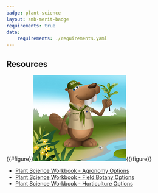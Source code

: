 ```yaml
---
badge: plant-science
layout: smb-merit-badge
requirements: true
data:
    requirements: ./requirements.yaml
---
```


## Resources

{{#figure}}<img src="plant-science-bucky.jpg" class="W(100%)" />{{/figure}}
* [Plant Science Workbook - Agronomy Options](plant-science-workbook-agronomy.pdf)
* [Plant Science Workbook - Field Botany Options](plant-science-workbook-field-botany.pdf)
* [Plant Science Workbook - Horticulture Options](plant-science-workbook-horticulture.pdf)
